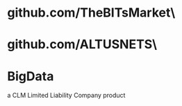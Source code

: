 # github.com/TheBITsMarket\


# github.com/ALTUSNETS\
# BigData

a CLM Limited Liability Company product

